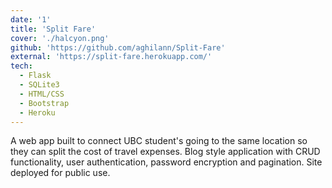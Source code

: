 ```yaml
---
date: '1'
title: 'Split Fare'
cover: './halcyon.png'
github: 'https://github.com/aghilann/Split-Fare'
external: 'https://split-fare.herokuapp.com/'
tech:
  - Flask
  - SQLite3
  - HTML/CSS
  - Bootstrap
  - Heroku
---
```


A web app built to connect UBC student's going to the same location so they can split the cost of travel expenses. Blog style application with CRUD functionality, user authentication, password encryption and pagination. Site deployed for public use.
